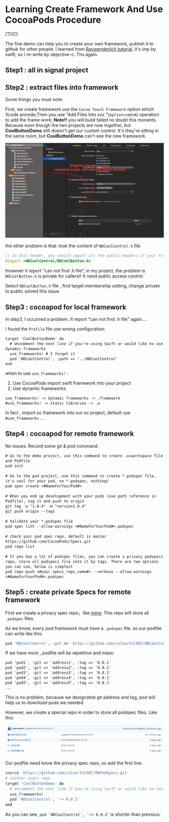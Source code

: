 # Learning Create Framework And Use CocoaPods Procedure

[TOC]

The five demo can help you to create your own framework, publish it to github for other people. I learned from [Raywenderlich tutorial](https://www.raywenderlich.com/5109-creating-a-framework-for-ios), it's imp by swift, so I re-write by  objective-c. Thx again.

## Step1 : all in signal project

## Step2 : extract files into framework

Some things you must note:

First, we create framework use the `Cocoa Touch Framework` option which Xcode provide;Then  you use "Add Files Into xxx "(`option+cmd+A`) operation to add the frame work; **Note!!**  you will build failed no doubt this monents. Because even though the two projects are now together, but **CoolButtonDemo** still doesn't get  our custom control. It's they're sitting in the same room, but **CoolButtonDemo** can't see the new framework.

![](./resource/step1-1.png)

the other problem is that: look the content of `NDCoolControl.h` file

```objective-c
// In this header, you should import all the public headers of your framework using statements like #import <NDCoolControl/PublicHeader.h>
#import <NDCoolControl/NDCoolButton.h>
```

However it report "can not find .h file", in my project, the problem is `NDCoolButton.h` is private for callers!! It need public access control. 

Select `NDCoolButton.h` file , find target membership setting, change private to public solved this issue. 

## Step3 : cocoapod for local framework

In step3, I occurred a problem. It report "can not find .h file" again....

I found the  `Profile`  file use wrong configuration:

```
target 'CoolButtonDemo' do
  # Uncomment the next line if you're using Swift or would like to use dynamic frameworks
  use_frameworks! # I forget it
  pod 'NDCoolControl', :path => '../NDCoolControl'
end

```

when to use `use_frameworks!` :

1. Use CocoaPods import swift framework into your project
2. Use dynamic frameworks
```
use_frameworks! -> dynamic frameworks -> .framework
#use_frameworks! -> static libraries -> .a
```

In fact , import oc framework into our oc project, default use `#use_frameworks` ...

## Step4 : cocoapod for remote framework

No issues. Record some git & pod command:

```shell
# Go to the demo project, use this command to create .xcworkspace file and Podfile
pod init 

# Go to the pod project, use this command to create *.podspec file, it's soul for your pod, no *.podspec, nothing!
pod spec create <#NameForYourPod#>

# When you end up development with your pods (use path reference in Podfile), tag it and push to origin
git tag -a "1.0.4" -m "version1.0.4"
git push origin --tags

# Validate your *.podspec file
pod spec lint --allow-warnings <#NameForYourPod#>.podspec

# check your pod spec repo, default is master https://github.com/CocoaPods/Specs.git
pod repo list 

# If you has a lot of podspec files, you can create a privacy podspecs repo, store all podspecs file into it by tags. There are two options you can use, below is simplest
pod repo push <#your_specs_repo_name#> --verbose --allow-warnings <#NameForYourPod#>.podspec
```

## Step5 : create  private Specs for remote framework

First we create a privacy spec repo，like [mine](https://github.com/colourful987/RWPodSpecs);  This repo will store all `.podspec` files. 

As we know, every pod framework must have a `.podspec` file. so our podfile can write like this:

```ruby
pod 'NDCoolControl', :git => 'https://github.com/colourful987/NDCoolControl', :tag => '0.0.1'
```

If we have more , podfile will be repetitive and mass:

```
pod 'pod1', :git => 'address1', :tag => '0.0.1'
pod 'pod2', :git => 'address2', :tag => '0.0.1'
pod 'pod3', :git => 'address3', :tag => '0.0.1'
pod 'pod4', :git => 'address4', :tag => '0.0.1'
pod 'pod5', :git => 'address5', :tag => '0.0.1'
...
```

This is no problem, because we designated git address and tag, pod will help us to download pods we needed.

However, we create a special repo in order to store all podspec files. Like this:

![](./resource/step5-1.png)

Our podfile need know the privacy spec repo, so add the first line:

```ruby
source 'https://github.com/colourful987/RWPodSpecs.git'
# another specs repo
target 'CoolButtonDemo' do
  # Uncomment the next line if you're using Swift or would like to use dynamic frameworks
  use_frameworks!
  pod 'NDCoolControl', '~> 0.0.2' 
end
```

As you can see,  `pod 'NDCoolControl', '~> 0.0.2'` is shorter than previous.








































